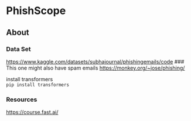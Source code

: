 # PhishScope
<div align="center">
</div>


## About

### Data Set
https://www.kaggle.com/datasets/subhajournal/phishingemails/code   ### This one might also have spam emails
https://monkey.org/~jose/phishing/

install transformers
<br>
<code>pip install transformers</code>
### Resources
https://course.fast.ai/





